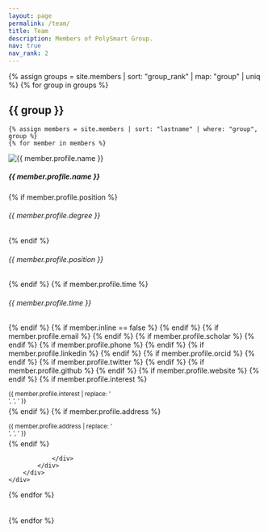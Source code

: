 ```yaml
---
layout: page
permalink: /team/
title: Team
description: Members of PolySmart Group.
nav: true
nav_rank: 2
---
```


{% assign groups = site.members | sort: "group_rank" | map: "group" | uniq %}
{% for group in groups %}
## {{ group }}

    {% assign members = site.members | sort: "lastname" | where: "group", group %}
    {% for member in members %}
<p>
    <div class="card {% if member.inline == false %}hoverable{% endif %}">
        <div class="row no-gutters">
            <div class="col-sm-4 col-md-3">
                <img src="{{ '/assets/img/' | append: member.profile.image | relative_url }}" class="card-img img-fluid" style="padding-top: 0" alt="{{ member.profile.name }}" />
            </div>
            <div class="team col-sm-8 col-md-9">
                <div class="card-body">
                    <!-- {% if member.inline == false %}<a href="{{ member.url | relative_url }}">{% endif %} -->
                    <h5 class="card-title">{{ member.profile.name }}</h5>
                    {% if member.profile.position %}
                    <h6 class="card-subtitle mb-2 text-muted"><em>{{ member.profile.degree }}</em></h6>{% endif %}
                    <h6 class="card-subtitle mb-2 text-muted">{{ member.profile.position }}</h6>{% endif %}
                    {% if member.profile.time %}<h6 class="card-subtitle mb-2 text-muted">{{ member.profile.time }}</h6>{% endif %}
                    <!-- <p class="card-text">
                        {{ member.teaser }}
                    </p> -->
                    {% if member.inline == false %} {% endif %}
                    {% if member.profile.email %}
                        <a href="mailto:{{ member.profile.email }}" class="card-link"><i class="fas fa-envelope"></i></a>
                    {% endif %}
                    {% if member.profile.scholar %}
                        <a href="{{ member.profile.scholar }}" class="card-link" target="_blank"><i class="fab fa-google-plus-square"></i></a>
                    {% endif %}
                    {% if member.profile.phone %}
                        <a href="tel:{{ member.profile.phone }}" class="card-link"><i class="fas fa-phone"></i></a>
                    {% endif %}
                    {% if member.profile.linkedin %}
                        <a href="https://linkedin.com/in/{{ member.profile.linkedin }}/" class="card-link" target="_blank"><i class="fab fa-linkedin"></i></a>
                    {% endif %}
                    {% if member.profile.orcid %}
                        <a href="https://orcid.org/{{ member.profile.orcid }}" class="card-link" target="_blank"><i class="fab fa-orcid"></i></a>
                    {% endif %}
                    {% if member.profile.twitter %}
                        <a href="https://twitter.com/{{ member.profile.twitter }}" class="card-link" target="_blank"><i class="fab fa-twitter"></i></a>
                    {% endif %}
                    {% if member.profile.github %}
                        <a href="https://github.com/{{ member.profile.github }}" class="card-link" target="_blank"><i class="fab fa-github"></i></a>
                    {% endif %}
                    {% if member.profile.website %}
                        <a href="{{ member.profile.website }}" class="card-link" target="_blank"><i class="fas fa-globe"></i></a>
                    {% endif %}
                    <!-- {% if member.profile.degree %}
                        <p class="card-text">
                            <small class="test-muted"><i class="fa-solid fa-school"></i> {{ member.profile.degree | replace: '<br />', ', ' }}</small>
                        </p>
                    {% endif %} -->
                    {% if member.profile.interest %}
                        <p class="card-text" style="margin-bottom: 0.3rem;">
                            <small class="test-muted"><i class="fas fa-magnifying-glass"></i> {{ member.profile.interest | replace: '<br />', ', ' }}</small>
                        </p>
                    {% endif %}
                    {% if member.profile.address %}
                        <p class="card-text" style="margin-bottom: 0.3rem;">
                            <small class="test-muted"><i class="fas fa-thumbtack"></i> {{ member.profile.address | replace: '<br />', ', ' }}</small>
                        </p>
                    {% endif %}


                </div>
            </div>
        </div>
    </div>

</p>
    {% endfor %}
<br>
<br>
<br>
{% endfor %}

